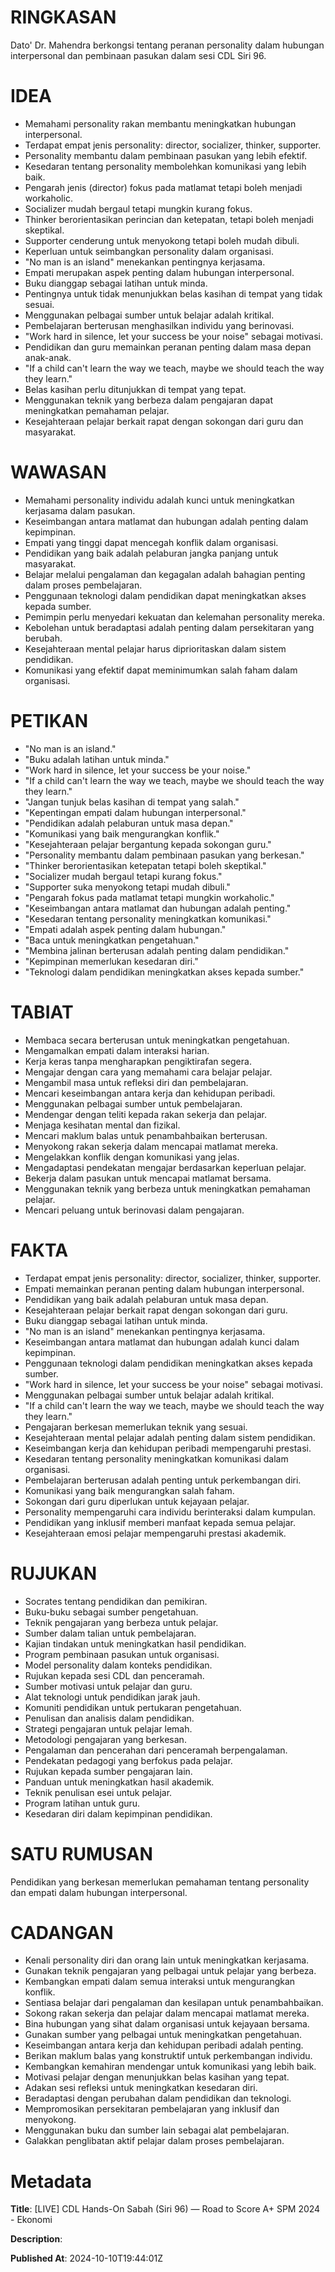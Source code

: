 # RINGKASAN
Dato' Dr. Mahendra berkongsi tentang peranan personality dalam hubungan interpersonal dan pembinaan pasukan dalam sesi CDL Siri 96.

# IDEA
- Memahami personality rakan membantu meningkatkan hubungan interpersonal.
- Terdapat empat jenis personality: director, socializer, thinker, supporter.
- Personality membantu dalam pembinaan pasukan yang lebih efektif.
- Kesedaran tentang personality membolehkan komunikasi yang lebih baik.
- Pengarah jenis (director) fokus pada matlamat tetapi boleh menjadi workaholic.
- Socializer mudah bergaul tetapi mungkin kurang fokus.
- Thinker berorientasikan perincian dan ketepatan, tetapi boleh menjadi skeptikal.
- Supporter cenderung untuk menyokong tetapi boleh mudah dibuli.
- Keperluan untuk seimbangkan personality dalam organisasi.
- "No man is an island" menekankan pentingnya kerjasama.
- Empati merupakan aspek penting dalam hubungan interpersonal.
- Buku dianggap sebagai latihan untuk minda.
- Pentingnya untuk tidak menunjukkan belas kasihan di tempat yang tidak sesuai.
- Menggunakan pelbagai sumber untuk belajar adalah kritikal.
- Pembelajaran berterusan menghasilkan individu yang berinovasi.
- "Work hard in silence, let your success be your noise" sebagai motivasi.
- Pendidikan dan guru memainkan peranan penting dalam masa depan anak-anak.
- "If a child can't learn the way we teach, maybe we should teach the way they learn."
- Belas kasihan perlu ditunjukkan di tempat yang tepat.
- Menggunakan teknik yang berbeza dalam pengajaran dapat meningkatkan pemahaman pelajar.
- Kesejahteraan pelajar berkait rapat dengan sokongan dari guru dan masyarakat.

# WAWASAN
- Memahami personality individu adalah kunci untuk meningkatkan kerjasama dalam pasukan.
- Keseimbangan antara matlamat dan hubungan adalah penting dalam kepimpinan.
- Empati yang tinggi dapat mencegah konflik dalam organisasi.
- Pendidikan yang baik adalah pelaburan jangka panjang untuk masyarakat.
- Belajar melalui pengalaman dan kegagalan adalah bahagian penting dalam proses pembelajaran.
- Penggunaan teknologi dalam pendidikan dapat meningkatkan akses kepada sumber.
- Pemimpin perlu menyedari kekuatan dan kelemahan personality mereka.
- Kebolehan untuk beradaptasi adalah penting dalam persekitaran yang berubah.
- Kesejahteraan mental pelajar harus diprioritaskan dalam sistem pendidikan.
- Komunikasi yang efektif dapat meminimumkan salah faham dalam organisasi.

# PETIKAN
- "No man is an island."
- "Buku adalah latihan untuk minda."
- "Work hard in silence, let your success be your noise."
- "If a child can't learn the way we teach, maybe we should teach the way they learn."
- "Jangan tunjuk belas kasihan di tempat yang salah."
- "Kepentingan empati dalam hubungan interpersonal."
- "Pendidikan adalah pelaburan untuk masa depan."
- "Komunikasi yang baik mengurangkan konflik."
- "Kesejahteraan pelajar bergantung kepada sokongan guru."
- "Personality membantu dalam pembinaan pasukan yang berkesan."
- "Thinker berorientasikan ketepatan tetapi boleh skeptikal."
- "Socializer mudah bergaul tetapi kurang fokus."
- "Supporter suka menyokong tetapi mudah dibuli."
- "Pengarah fokus pada matlamat tetapi mungkin workaholic."
- "Keseimbangan antara matlamat dan hubungan adalah penting."
- "Kesedaran tentang personality meningkatkan komunikasi."
- "Empati adalah aspek penting dalam hubungan."
- "Baca untuk meningkatkan pengetahuan."
- "Membina jalinan berterusan adalah penting dalam pendidikan."
- "Kepimpinan memerlukan kesedaran diri."
- "Teknologi dalam pendidikan meningkatkan akses kepada sumber."

# TABIAT
- Membaca secara berterusan untuk meningkatkan pengetahuan.
- Mengamalkan empati dalam interaksi harian.
- Kerja keras tanpa mengharapkan pengiktirafan segera.
- Mengajar dengan cara yang memahami cara belajar pelajar.
- Mengambil masa untuk refleksi diri dan pembelajaran.
- Mencari keseimbangan antara kerja dan kehidupan peribadi.
- Menggunakan pelbagai sumber untuk pembelajaran.
- Mendengar dengan teliti kepada rakan sekerja dan pelajar.
- Menjaga kesihatan mental dan fizikal.
- Mencari maklum balas untuk penambahbaikan berterusan.
- Menyokong rakan sekerja dalam mencapai matlamat mereka.
- Mengelakkan konflik dengan komunikasi yang jelas.
- Mengadaptasi pendekatan mengajar berdasarkan keperluan pelajar.
- Bekerja dalam pasukan untuk mencapai matlamat bersama.
- Menggunakan teknik yang berbeza untuk meningkatkan pemahaman pelajar.
- Mencari peluang untuk berinovasi dalam pengajaran.

# FAKTA
- Terdapat empat jenis personality: director, socializer, thinker, supporter.
- Empati memainkan peranan penting dalam hubungan interpersonal.
- Pendidikan yang baik adalah pelaburan untuk masa depan.
- Kesejahteraan pelajar berkait rapat dengan sokongan dari guru.
- Buku dianggap sebagai latihan untuk minda.
- "No man is an island" menekankan pentingnya kerjasama.
- Keseimbangan antara matlamat dan hubungan adalah kunci dalam kepimpinan.
- Penggunaan teknologi dalam pendidikan meningkatkan akses kepada sumber.
- "Work hard in silence, let your success be your noise" sebagai motivasi.
- Menggunakan pelbagai sumber untuk belajar adalah kritikal.
- "If a child can't learn the way we teach, maybe we should teach the way they learn."
- Pengajaran berkesan memerlukan teknik yang sesuai.
- Kesejahteraan mental pelajar adalah penting dalam sistem pendidikan.
- Keseimbangan kerja dan kehidupan peribadi mempengaruhi prestasi.
- Kesedaran tentang personality meningkatkan komunikasi dalam organisasi.
- Pembelajaran berterusan adalah penting untuk perkembangan diri.
- Komunikasi yang baik mengurangkan salah faham.
- Sokongan dari guru diperlukan untuk kejayaan pelajar.
- Personality mempengaruhi cara individu berinteraksi dalam kumpulan.
- Pendidikan yang inklusif memberi manfaat kepada semua pelajar.
- Kesejahteraan emosi pelajar mempengaruhi prestasi akademik.

# RUJUKAN
- Socrates tentang pendidikan dan pemikiran.
- Buku-buku sebagai sumber pengetahuan.
- Teknik pengajaran yang berbeza untuk pelajar.
- Sumber dalam talian untuk pembelajaran.
- Kajian tindakan untuk meningkatkan hasil pendidikan.
- Program pembinaan pasukan untuk organisasi.
- Model personality dalam konteks pendidikan.
- Rujukan kepada sesi CDL dan penceramah.
- Sumber motivasi untuk pelajar dan guru.
- Alat teknologi untuk pendidikan jarak jauh.
- Komuniti pendidikan untuk pertukaran pengetahuan.
- Penulisan dan analisis dalam pendidikan.
- Strategi pengajaran untuk pelajar lemah.
- Metodologi pengajaran yang berkesan.
- Pengalaman dan pencerahan dari penceramah berpengalaman.
- Pendekatan pedagogi yang berfokus pada pelajar.
- Rujukan kepada sumber pengajaran lain.
- Panduan untuk meningkatkan hasil akademik.
- Teknik penulisan esei untuk pelajar.
- Program latihan untuk guru.
- Kesedaran diri dalam kepimpinan pendidikan.

# SATU RUMUSAN
Pendidikan yang berkesan memerlukan pemahaman tentang personality dan empati dalam hubungan interpersonal.

# CADANGAN
- Kenali personality diri dan orang lain untuk meningkatkan kerjasama.
- Gunakan teknik pengajaran yang pelbagai untuk pelajar yang berbeza.
- Kembangkan empati dalam semua interaksi untuk mengurangkan konflik.
- Sentiasa belajar dari pengalaman dan kesilapan untuk penambahbaikan.
- Sokong rakan sekerja dan pelajar dalam mencapai matlamat mereka.
- Bina hubungan yang sihat dalam organisasi untuk kejayaan bersama.
- Gunakan sumber yang pelbagai untuk meningkatkan pengetahuan.
- Keseimbangan antara kerja dan kehidupan peribadi adalah penting.
- Berikan maklum balas yang konstruktif untuk perkembangan individu.
- Kembangkan kemahiran mendengar untuk komunikasi yang lebih baik.
- Motivasi pelajar dengan menunjukkan belas kasihan yang tepat.
- Adakan sesi refleksi untuk meningkatkan kesedaran diri.
- Beradaptasi dengan perubahan dalam pendidikan dan teknologi.
- Mempromosikan persekitaran pembelajaran yang inklusif dan menyokong.
- Menggunakan buku dan sumber lain sebagai alat pembelajaran.
- Galakkan penglibatan aktif pelajar dalam proses pembelajaran.

# Metadata
**Title**: [LIVE] CDL Hands-On Sabah (Siri 96) — Road to Score A+ SPM 2024 - Ekonomi

**Description**: 

**Published At**: 2024-10-10T19:44:01Z